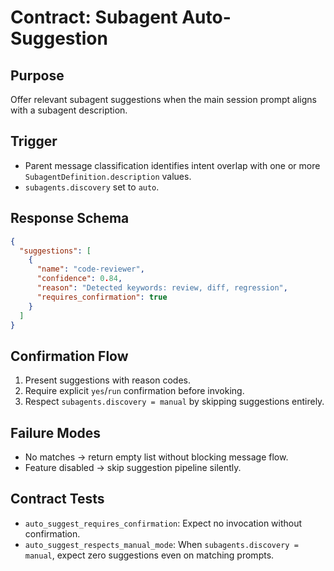 # Contract: Subagent Auto-Suggestion

## Purpose
Offer relevant subagent suggestions when the main session prompt aligns with a subagent description.

## Trigger
- Parent message classification identifies intent overlap with one or more `SubagentDefinition.description` values.
- `subagents.discovery` set to `auto`.

## Response Schema
```json
{
  "suggestions": [
    {
      "name": "code-reviewer",
      "confidence": 0.84,
      "reason": "Detected keywords: review, diff, regression",
      "requires_confirmation": true
    }
  ]
}
```

## Confirmation Flow
1. Present suggestions with reason codes.
2. Require explicit `yes`/`run` confirmation before invoking.
3. Respect `subagents.discovery = manual` by skipping suggestions entirely.

## Failure Modes
- No matches → return empty list without blocking message flow.
- Feature disabled → skip suggestion pipeline silently.

## Contract Tests
- `auto_suggest_requires_confirmation`: Expect no invocation without confirmation.
- `auto_suggest_respects_manual_mode`: When `subagents.discovery = manual`, expect zero suggestions even on matching prompts.
